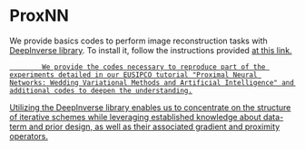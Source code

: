 # ProxNN
We provide basics codes to perform image reconstruction tasks with <a href="https://deepinv.github.io/deepinv/">DeepInverse library</a>. To install it, follow the instructions provided <a href="https://deepinv.github.io/deepinv/quickstart.html"> at this link.

            We provide the codes necessary to reproduce part of the experiments detailed in our EUSIPCO tutorial "Proximal Neural Networks: Wedding Variational Methods and Artificial Intelligence" and additional codes to deepen the understanding.
            
   Utilizing the DeepInverse library enables us to concentrate on the structure of iterative schemes while leveraging established knowledge about data-term and prior
   design, as well as their associated gradient and proximity operators.
